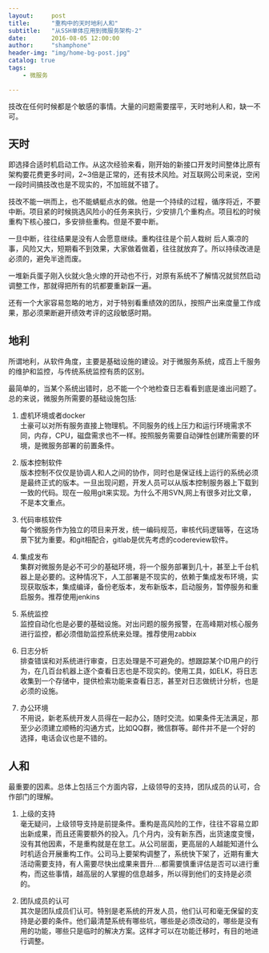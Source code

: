 ```yaml
---
layout:     post
title:      "重构中的天时地利人和"
subtitle:   "从SSH单体应用到微服务架构-2"
date:       2016-08-05 12:00:00
author:     "shamphone"
header-img: "img/home-bg-post.jpg"
catalog: true
tags:
    - 微服务

---
```


技改在任何时候都是个敏感的事情。大量的问题需要摆平，天时地利人和，缺一不可。

## 天时

即选择合适时机启动工作。从这次经验来看，刚开始的新接口开发时间整体比原有架构要花费更多时间，2~3倍是正常的，还有技术风险。对互联网公司来说，空闲一段时间搞技改也是不现实的，不加班就不错了。

技改不能一哄而上，也不能蜻蜓点水的做。他是一个持续的过程，循序将近，不要中断。项目紧的时候挑选风险小的任务来执行，少安排几个重构点。项目松的时候重构下核心接口，多安排些重构。但是不要中断。

一旦中断，往往结果是没有人会愿意继续。重构往往是个前人栽树 后人乘凉的事，风险又大，短期看不到效果，大家做着做着，往往就放弃了。所以持续改进是必须的，避免半途而废。

一堆新兵蛋子刚入伙就火急火燎的开动也不行，对原有系统不了解情况就贸然启动调整工作，那就得把所有的坑都要重新踩一遍。

还有一个大家容易忽略的地方，对于特别看重绩效的团队，按照产出来度量工作成果，那必须果断避开绩效考评的这段敏感时期。

## 地利

所谓地利，从软件角度，主要是基础设施的建设。对于微服务系统，成百上千服务的维护和监控，与传统系统监控有质的区别。

最简单的，当某个系统出错时，总不能一个个地检查日志看看到底是谁出问题了。总的来说，微服务所需要的基础设施包括:

1. 虚机环境或者docker <br/>土豪可以对所有服务直接上物理机。不同服务的线上压力和运行环境需求不同，内存，CPU，磁盘需求也不一样。按照服务需要自动弹性创建所需要的环境，是微服务部署的前置条件。

2. 版本控制软件 <br/>版本控制不仅仅是协调人和人之间的协作，同时也是保证线上运行的系统必须是最终正式的版本。一旦出现问题，开发人员可以从版本控制服务器上下载到一致的代码。现在一般用git来实现。为什么不用SVN,网上有很多对比文章，不是本文重点。

3. 代码审核软件 <br/>每个微服务作为独立的项目来开发，统一编码规范，审核代码逻辑等，在这场景下犹为重要。和git相配合，gitlab是优先考虑的codereview软件。

4. 集成发布 <br/>集群对微服务是必不可少的基础环境，将一个服务部署到几十，甚至上千台机器上是必要的。这种情况下，人工部署是不现实的，依赖于集成发布环境，实现获取版本，集成编译，备份老版本，发布新版本，启动服务，暂停服务和重启服务。推荐使用jenkins

5. 系统监控 <br/>监控自动化也是必要的基础设施。对出问题的服务报警，在高峰期对核心服务进行监控，都必须借助监控系统来处理。推荐使用zabbix

6. 日志分析 <br/>排查错误和对系统进行审查，日志处理是不可避免的。想跟踪某个ID用户的行为，在几百台机器上逐个查看日志也是不现实的。使用工具，如ELK，将日志收集到一个存储中，提供检索功能来查看日志，甚至对日志做统计分析，也是必须的设施。

7. 办公环境 <br/>不用说，新老系统开发人员得在一起办公，随时交流。如果条件无法满足，那至少必须建立顺畅的沟通方式，比如QQ群，微信群等。邮件并不是一个好的选择，电话会议也是不错的。

## 人和

最重要的因素。总体上包括三个方面内容，上级领导的支持，团队成员的认可，合作部门的理解。

1. 上级的支持 <br/>毫无疑问，上级领导支持是前提条件。重构是高风险的工作，往往不容易立即出新成果，而且还需要额外的投入。几个月内，没有新东西，出货速度变慢，没有其他因素，不是重构就是在怠工。从公司层面，更高层的人越能知道什么时机适合开展重构工作。公司马上要架构调整了，系统快下架了，近期有重大活动需要支持，有人需要尽快出成果来晋升....都需要慎重评估是否可以进行重构，而这些事情，越高层的人掌握的信息越多，所以得到他们的支持是必须的。

2. 团队成员的认可 <br/>其次是团队成员们认可。特别是老系统的开发人员，他们认可和毫无保留的支持是必要的条件。他们最清楚系统有哪些坑，哪些是必须改动的，哪些是没有用的功能，哪些只是临时的解决方案。这样才可以在功能迁移时，有目的地进行调整。